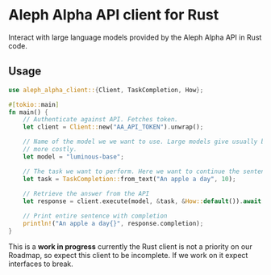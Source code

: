 # Aleph Alpha API client for Rust

Interact with large language models provided by the Aleph Alpha API in Rust code.

## Usage

```rust
use aleph_alpha_client::{Client, TaskCompletion, How};

#[tokio::main]
fn main() {
    // Authenticate against API. Fetches token.
    let client = Client::new("AA_API_TOKEN").unwrap();

    // Name of the model we we want to use. Large models give usually better answer, but are also
    // more costly.
    let model = "luminous-base";

    // The task we want to perform. Here we want to continue the sentence: "An apple a day ..."
    let task = TaskCompletion::from_text("An apple a day", 10);
    
    // Retrieve the answer from the API
    let response = client.execute(model, &task, &How::default()).await.unwrap();

    // Print entire sentence with completion
    println!("An apple a day{}", response.completion);
}
```

This is a **work in progress** currently the Rust client is not a priority on our Roadmap, so expect this client to be incomplete. If we work on it expect interfaces to break.
